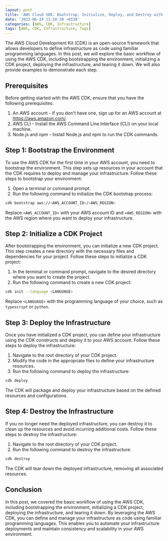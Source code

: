 ```yaml
---
layout: post
title: 'AWS Cloud SDK: Bootstrap, Initialize, Deploy, and Destroy with Examples'
date: '2023-06-24 11:28:39 +0530'
categories: [AWS, CDK, Infrastructure]
tags: [AWS, CDK, Infrastructure, Tags]
---
```

The AWS Cloud Development Kit (CDK) is an open-source framework that allows developers to define infrastructure as code using familiar programming languages. In this post, we will explore the basic workflow of using the AWS CDK, including bootstrapping the environment, initializing a CDK project, deploying the infrastructure, and tearing it down. We will also provide examples to demonstrate each step.

## Prerequisites

Before getting started with the AWS CDK, ensure that you have the following prerequisites:

1. An AWS account - If you don't have one, sign up for an AWS account at https://aws.amazon.com/.
2. AWS CLI - Install the AWS Command Line Interface (CLI) on your local machine.
3. Node.js and npm - Install Node.js and npm to run the CDK commands.

## Step 1: Bootstrap the Environment

To use the AWS CDK for the first time in your AWS account, you need to bootstrap the environment. This step sets up resources in your account that the CDK requires to deploy and manage your infrastructure. Follow these steps to bootstrap your environment:

1. Open a terminal or command prompt.
2. Run the following command to initialize the CDK bootstrap process:

```bash
cdk bootstrap aws://<AWS_ACCOUNT_ID>/<AWS_REGION>
```

Replace `<AWS_ACCOUNT_ID>` with your AWS account ID and `<AWS_REGION>` with the AWS region where you want to deploy your infrastructure.

## Step 2: Initialize a CDK Project

After bootstrapping the environment, you can initialize a new CDK project. This step creates a new directory with the necessary files and dependencies for your project. Follow these steps to initialize a CDK project:

1. In the terminal or command prompt, navigate to the desired directory where you want to create the project.
2. Run the following command to create a new CDK project:

```bash
cdk init --language <LANGUAGE>
```

Replace `<LANGUAGE>` with the programming language of your choice, such as `typescript` or `python`.

## Step 3: Deploy the Infrastructure

Once you have initialized a CDK project, you can define your infrastructure using the CDK constructs and deploy it to your AWS account. Follow these steps to deploy the infrastructure:

1. Navigate to the root directory of your CDK project.
2. Modify the code in the appropriate files to define your infrastructure resources.
3. Run the following command to deploy the infrastructure:

```bash
cdk deploy
```

The CDK will package and deploy your infrastructure based on the defined resources and configurations.

## Step 4: Destroy the Infrastructure

If you no longer need the deployed infrastructure, you can destroy it to clean up the resources and avoid incurring additional costs. Follow these steps to destroy the infrastructure:

1. Navigate to the root directory of your CDK project.
2. Run the following command to destroy the infrastructure:

```bash
cdk destroy
```

The CDK will tear down the deployed infrastructure, removing all associated resources.

## Conclusion

In this post, we covered the basic workflow of using the AWS CDK, including bootstrapping the environment, initializing a CDK project, deploying the infrastructure, and tearing it down. By leveraging the AWS CDK, you can define and manage your infrastructure as code using familiar programming languages. This enables you to automate your infrastructure deployments and maintain consistency and scalability in your AWS environment.